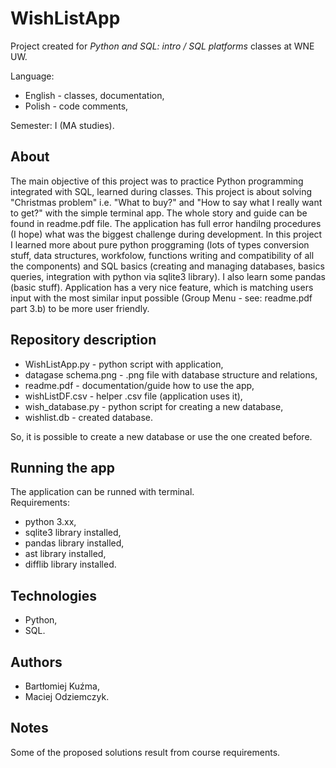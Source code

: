 # WishListApp
Project created for *Python and SQL: intro / SQL platforms* classes at WNE UW.

Language: 
* English - classes, documentation,
* Polish - code comments,

Semester: I (MA studies).

## About
The main objective of this project was to practice Python programming integrated with SQL, learned during classes. This project is about solving "Christmas problem" i.e. "What to buy?" and "How to say what I really want to get?" with the simple terminal app. The whole story and guide can be found in readme.pdf file. The application has full error handilng procedures (I hope) what was the biggest challenge during development. In this project I learned more about pure python proggraming (lots of types conversion stuff, data structures, workfolow, functions writing and compatibility of all the components) and SQL basics (creating and managing databases, basics queries, integration with python via sqlite3 library). I also learn some pandas (basic stuff). Application has a very nice feature, which is matching users input with the most similar input possible (Group Menu - see: readme.pdf  part 3.b) to be more user friendly. 

## Repository description
 * WishListApp.py - python script with application,
 * datagase schema.png - .png file with database structure and relations,
 * readme.pdf - documentation/guide how to use the app,
 * wishListDF.csv - helper .csv file (application uses it),
 * wish_database.py - python script for creating a new database,
 * wishlist.db - created database.

So, it is possible to create a new database or use the one created before.<br>

## Running the app
The application can be runned with terminal.<br>
Requirements:
 * python 3.xx,
 * sqlite3 library installed,
 * pandas library installed,
 * ast library installed,
 * difflib library installed.

## Technologies
 * Python,
 * SQL.

## Authors
  * Bartłomiej Kuźma,
  * Maciej Odziemczyk.

## Notes
Some of the proposed solutions result from course requirements.
